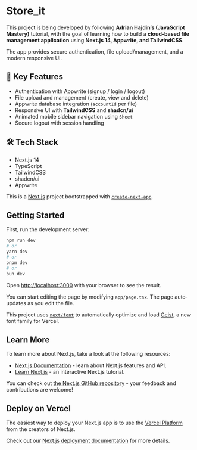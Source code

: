 # Store_it

This project is being developed by following **Adrian Hajdin’s (JavaScript Mastery)** tutorial, with the goal of learning how to build a **cloud-based file management application** using **Next.js 14, Appwrite, and TailwindCSS**.

The app provides secure authentication, file upload/management, and a modern responsive UI.

## 🔑 Key Features
- Authentication with Appwrite (signup / login / logout)
- File upload and management (create, view and delete)
- Appwrite database integration (`accountId` per file)
- Responsive UI with **TailwindCSS** and **shadcn/ui**
- Animated mobile sidebar navigation using `Sheet`
- Secure logout with session handling

## 🛠️ Tech Stack
- Next.js 14  
- TypeScript  
- TailwindCSS  
- shadcn/ui  
- Appwrite



This is a [Next.js](https://nextjs.org) project bootstrapped with [`create-next-app`](https://nextjs.org/docs/app/api-reference/cli/create-next-app).

## Getting Started

First, run the development server:

```bash
npm run dev
# or
yarn dev
# or
pnpm dev
# or
bun dev
```

Open [http://localhost:3000](http://localhost:3000) with your browser to see the result.

You can start editing the page by modifying `app/page.tsx`. The page auto-updates as you edit the file.

This project uses [`next/font`](https://nextjs.org/docs/app/building-your-application/optimizing/fonts) to automatically optimize and load [Geist](https://vercel.com/font), a new font family for Vercel.

## Learn More

To learn more about Next.js, take a look at the following resources:

- [Next.js Documentation](https://nextjs.org/docs) - learn about Next.js features and API.
- [Learn Next.js](https://nextjs.org/learn) - an interactive Next.js tutorial.

You can check out [the Next.js GitHub repository](https://github.com/vercel/next.js) - your feedback and contributions are welcome!

## Deploy on Vercel

The easiest way to deploy your Next.js app is to use the [Vercel Platform](https://vercel.com/new?utm_medium=default-template&filter=next.js&utm_source=create-next-app&utm_campaign=create-next-app-readme) from the creators of Next.js.

Check out our [Next.js deployment documentation](https://nextjs.org/docs/app/building-your-application/deploying) for more details.
